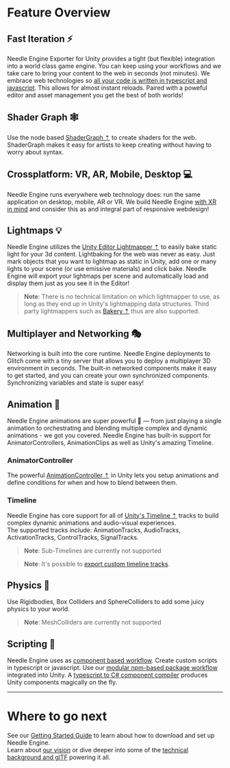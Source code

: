 # Feature Overview

## Fast Iteration ⚡
Needle Engine Exporter for Unity provides a tight (but flexible) integration into a world class game engine. You can keep using your workflows and we take care to bring your content to the web in seconds (not minutes). We embrace web technologies so [all your code is written in typescript and javascript](./scripting.md). This allows for almost instant reloads. Paired with a poweful editor and asset management you get the best of both worlds!   

## Shader Graph 🕸
Use the node based [ShaderGraph ⇡](https://unity.com/features/shader-graph) to create shaders for the web. ShaderGraph makes it easy for artists to keep creating without having to worry about syntax.

## Crossplatform: VR, AR, Mobile, Desktop 💻  
Needle Engine runs everywhere web technology does: run the same application on desktop, mobile, AR or VR. We build Needle Engine [with XR in mind](./xr.md) and consider this as and integral part of responsive webdesign!

## Lightmaps 💡

Needle Engine utilizes the [Unity Editor Lightmapper ⇡](https://docs.unity3d.com/Manual/progressive-lightmapper.html) to easily bake static light for your 3d content. Lightbaking for the web was never as easy. Just mark objects that you want to lightmap as static in Unity, add one or many lights to your scene (or use emissive materials) and click bake. Needle Engine will export your lightmaps per scene and automatically load and display them just as you see it in the Editor! 

> **Note**: There is no technical limitation on which lightmapper to use, as long as they end up in Unity's lightmapping data structures. Third party lightmappers such as [Bakery ⇡](https://assetstore.unity.com/packages/tools/level-design/bakery-gpu-lightmapper-122218) thus are also supported.  

## Multiplayer and Networking 🎭
Networking is built into the core runtime. Needle Engine deployments to Glitch come with a tiny server that allows you to deploy a multiplayer 3D environment in seconds. The built-in networked components make it easy to get started, and you can create your own synchronized components. Synchronizing variables and state is super easy!  

## Animation 🏇
Needle Engine animations are super powerful 💪 — from just playing a single animation to orchestrating and blending multiple complex and dynamic animations - we got you covered. Needle Engine has built-in support for AnimatorControllers, AnimationClips as well as Unity's amazing Timeline.

### AnimatorController

The powerful [AnimationController ⇡](https://docs.unity3d.com/Manual/class-AnimatorController.html) in Unity lets you setup animations and define conditions for when and how to blend between them.  

### Timeline

Needle Engine has core support for all of [Unity's Timeline ⇡](https://unity.com/features/timeline) tracks to build complex dynamic animations and audio-visual experiences.  
The supported tracks include: AnimationTracks, AudioTracks, ActivationTracks, ControlTracks, SignalTracks. 

> **Note**: Sub-Timelines are currently not supported  

> **Note**: It's possible to [export custom timeline tracks](https://github.com/needle-tools/needle-engine-modules/tree/main/package/TimelineHtml).

## Physics 🏓
Use Rigidbodies, Box Colliders and SphereColliders to add some juicy physics to your world.
> **Note**: MeshColliders are currently not supported  

## Scripting 🧩
Needle Engine uses as [component based workflow](./scripting.md#component-architecture). Create custom scripts in typescript or javascript. Use our [modular npm-based package workflow](https://fwd.needle.tools/needle-engine/docs/npmdef) integrated into Unity. A [typescript to C# component compiler](https://fwd.needle.tools/needle-engine/docs/component-compiler) produces Unity components magically on the fly. 

---
# Where to go next
See our [Getting Started Guide](./getting-started.md) to learn about how to download and set up Needle Engine.   
Learn about [our vision](./vision.md) or dive deeper into some of the [technical background and glTF](./technical-overview.md) powering it all.  

